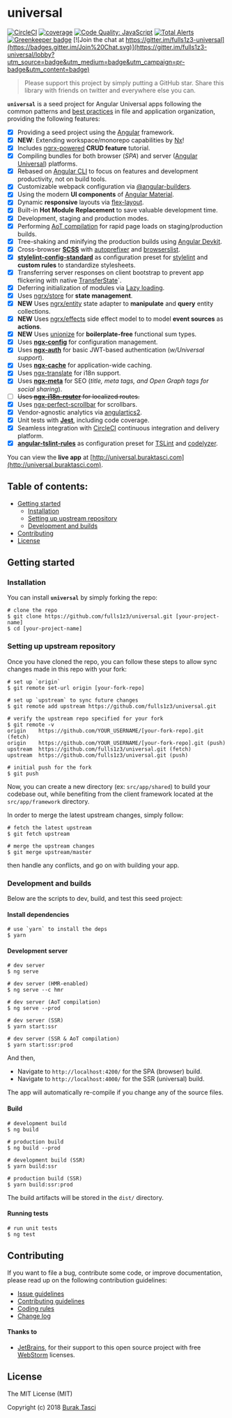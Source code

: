 # universal

<!-- prettier-ignore-start -->
[![CircleCI](https://circleci.com/gh/fulls1z3/universal.svg?style=shield)](https://circleci.com/gh/fulls1z3/universal)
[![coverage](https://codecov.io/github/fulls1z3/universal/coverage.svg?branch=master)](https://codecov.io/gh/fulls1z3/universal)
[![Code Quality: JavaScript](https://img.shields.io/lgtm/grade/javascript/g/fulls1z3/universal.svg?logo=lgtm&logoWidth=18)](https://lgtm.com/projects/g/fulls1z3/universal/context:javascript)
[![Total Alerts](https://img.shields.io/lgtm/alerts/g/fulls1z3/universal.svg?logo=lgtm&logoWidth=18)](https://lgtm.com/projects/g/fulls1z3/universal/alerts)
[![Greenkeeper badge](https://badges.greenkeeper.io/fulls1z3/universal.svg)](https://greenkeeper.io/)
[![Join the chat at https://gitter.im/fulls1z3-universal](https://badges.gitter.im/Join%20Chat.svg)](https://gitter.im/fulls1z3-universal/lobby?utm_source=badge&utm_medium=badge&utm_campaign=pr-badge&utm_content=badge)
<!-- prettier-ignore-end -->

> Please support this project by simply putting a GitHub star. Share this library with friends on twitter and everywhere else you can.

**`universal`** is a seed project for Angular Universal apps following the common patterns and [best practices](https://angular.io/styleguide)
in file and application organization, providing the following features:

- [x] Providing a seed project using the [Angular] framework.
- [x] **NEW**: Extending workspace/monorepo capabilities by [Nx]!
- [x] Includes [ngrx-powered] **CRUD feature** tutorial.
- [x] Compiling bundles for both browser (_SPA_) and server ([Angular Universal]) platforms.
- [x] Rebased on [Angular CLI] to focus on features and development productivity, not on build tools.
- [x] Customizable webpack configuration via [@angular-builders].
- [x] Using the modern **UI components** of [Angular Material].
- [x] Dynamic **responsive** layouts via [flex-layout].
- [x] Built-in **Hot Module Replacement** to save valuable development time.
- [x] Development, staging and production modes.
- [x] Performing [AoT compilation] for rapid page loads on staging/production builds.
- [x] Tree-shaking and minifying the production builds using [Angular Devkit].
- [x] Cross-browser **[SCSS]** with [autoprefixer] and [browserslist].
- [x] **[stylelint-config-standard]** as configuration preset for [stylelint] and **custom rules** to standardize stylesheets.
- [x] Transferring server responses on client bootstrap to prevent app flickering with native [TransferState]`.
- [x] Deferring initialization of modules via [Lazy loading].
- [x] Uses [ngrx/store] for **state management**.
- [x] **NEW** Uses [ngrx/entity] state adapter to **manipulate** and **query** entity collections.
- [x] **NEW** Uses [ngrx/effects] side effect model to to model **event sources** as **actions**.
- [x] **NEW** Uses [unionize] for **boilerplate-free** functional sum types.
- [x] Uses **[ngx-config]** for configuration management.
- [x] Uses **[ngx-auth]** for basic JWT-based authentication (_w/Universal support_).
- [x] Uses **[ngx-cache]** for application-wide caching.
- [x] Uses [ngx-translate] for i18n support.
- [x] Uses **[ngx-meta]** for SEO (_title, meta tags, and Open Graph tags for social sharing_).
- [ ] ~~Uses **[ngx-i18n-router]** for localized routes.~~
- [x] Uses [ngx-perfect-scrollbar] for scrollbars.
- [x] Vendor-agnostic analytics via [angulartics2].
- [x] Unit tests with **[Jest]**, including code coverage.
- [x] Seamless integration with [CircleCI] continuous integration and delivery platform.
- [x] **[angular-tslint-rules]** as configuration preset for [TSLint] and [codelyzer].

You can view the **live app** at [http://universal.buraktasci.com](http://universal.buraktasci.com).

## Table of contents:

- [Getting started](#getting-started)
  - [Installation](#installation)
  - [Setting up upstream repository](#setting-up-upstream-repository)
  - [Development and builds](#development-and-builds)
- [Contributing](#contributing)
- [License](#license)

## <a name="getting-started"> Getting started

### <a name="installation"> Installation

You can install **`universal`** by simply forking the repo:

```
# clone the repo
$ git clone https://github.com/fulls1z3/universal.git [your-project-name]
$ cd [your-project-name]
```

### <a name="setting-up-upstream-repository"> Setting up upstream repository

Once you have cloned the repo, you can follow these steps to allow sync changes made in this repo with your fork:

```
# set up `origin`
$ git remote set-url origin [your-fork-repo]

# set up `upstream` to sync future changes
$ git remote add upstream https://github.com/fulls1z3/universal.git

# verify the upstream repo specified for your fork
$ git remote -v
origin    https://github.com/YOUR_USERNAME/[your-fork-repo].git (fetch)
origin    https://github.com/YOUR_USERNAME/[your-fork-repo].git (push)
upstream  https://github.com/fulls1z3/universal.git (fetch)
upstream  https://github.com/fulls1z3/universal.git (push)

# initial push for the fork
$ git push
```

Now, you can create a new directory (ex: `src/app/shared`) to build your codebase out, while benefiting from the
client framework located at the `src/app/framework` directory.

In order to merge the latest upstream changes, simply follow:

```
# fetch the latest upstream
$ git fetch upstream

# merge the upstream changes
$ git merge upstream/master
```

then handle any conflicts, and go on with building your app.

### <a name="development-builds"> Development and builds

Below are the scripts to dev, build, and test this seed project:

#### Install dependencies

```console
# use `yarn` to install the deps
$ yarn
```

#### Development server

```
# dev server
$ ng serve

# dev server (HMR-enabled)
$ ng serve --c hmr

# dev server (AoT compilation)
$ ng serve --prod

# dev server (SSR)
$ yarn start:ssr

# dev server (SSR & AoT compilation)
$ yarn start:ssr:prod
```

And then,

- Navigate to `http://localhost:4200/` for the SPA (browser) build.
- Navigate to `http://localhost:4000/` for the SSR (universal) build.

The app will automatically re-compile if you change any of the source files.

#### Build

```
# development build
$ ng build

# production build
$ ng build --prod

# development build (SSR)
$ yarn build:ssr

# production build (SSR)
$ yarn build:ssr:prod
```

The build artifacts will be stored in the `dist/` directory.

#### Running tests

```
# run unit tests
$ ng test
```

## <a name="contributing"></a> Contributing

If you want to file a bug, contribute some code, or improve documentation, please read up on the following contribution guidelines:

- [Issue guidelines](CONTRIBUTING.md#submit)
- [Contributing guidelines](CONTRIBUTING.md)
- [Coding rules](CONTRIBUTING.md#rules)
- [Change log](CHANGELOG.md)

#### Thanks to

- [JetBrains], for their support to this open source project with free [WebStorm] licenses.

## <a name="license"></a> License

The MIT License (MIT)

Copyright (c) 2018 [Burak Tasci]

[angular]: https://angular.io
[nx]: https://nx.dev
[ngrx-powered]: http://ngrx.github.io
[angular universal]: https://angular.io/guide/universal
[angular cli]: https://cli.angular.io
[@angular-builders]: https://github.com/meltedspark/angular-builders
[angular material]: https://material.angular.io
[flex-layout]: https://github.com/angular/flex-layout
[aot compilation]: https://angular.io/docs/ts/latest/cookbook/aot-compiler.html
[angular devkit]: https://github.com/angular/angular-cli
[scss]: http://sass-lang.com
[autoprefixer]: https://github.com/postcss/autoprefixer
[browserslist]: https://github.com/browserslist/browserslist
[stylelint-config-standard]: https://github.com/stylelint/stylelint-config-standard
[stylelint]: https://stylelint.io/
[lazy loading]: https://angular-2-training-book.rangle.io/handout/modules/lazy-loading-module.html
[transferstate]: https://angular.io/api/platform-browser/TransferState
[ngrx/store]: https://ngrx.io/guide/store
[ngrx/entity]: https://ngrx.io/guide/entity
[ngrx/effects]: https://ngrx.io/guide/effects
[unionize]: https://github.com/pelotom/unionize
[ngx-config]: https://github.com/fulls1z3/ngx-config
[ngx-auth]: https://github.com/fulls1z3/ngx-auth
[ngx-cache]: https://github.com/fulls1z3/ngx-cache
[ngx-translate]: https://github.com/ngx-translate/core
[ngx-meta]: https://github.com/fulls1z3/ngx-meta
[ngx-i18n-router]: https://github.com/fulls1z3/ngx-i18n-router
[ngx-perfect-scrollbar]: https://github.com/zefoy/ngx-perfect-scrollbar
[angulartics2]: https://github.com/angulartics/angulartics2
[jest]: https://facebook.github.io/jest
[circleci]: https://circleci.com
[angular-tslint-rules]: https://github.com/fulls1z3/angular-tslint-rules
[tslint]: https://github.com/palantir/tslint
[codelyzer]: https://github.com/mgechev/codelyzer
[jetbrains]: https://www.jetbrains.com/community/opensource
[webstorm]: https://www.jetbrains.com/webstorm
[burak tasci]: https://github.com/fulls1z3
